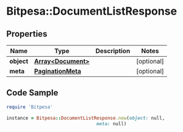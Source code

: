 # Bitpesa::DocumentListResponse

## Properties

Name | Type | Description | Notes
------------ | ------------- | ------------- | -------------
**object** | [**Array&lt;Document&gt;**](Document.md) |  | [optional] 
**meta** | [**PaginationMeta**](PaginationMeta.md) |  | [optional] 

## Code Sample

```ruby
require 'Bitpesa'

instance = Bitpesa::DocumentListResponse.new(object: null,
                                 meta: null)
```


